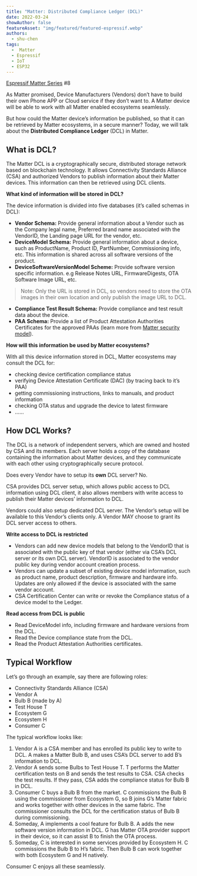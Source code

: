 ```yaml
---
title: "Matter: Distributed Compliance Ledger (DCL)"
date: 2022-03-24
showAuthor: false
featureAsset: "img/featured/featured-espressif.webp"
authors:
  - shu-chen
tags:
  -  Matter
  - Espressif
  - IoT
  - ESP32
---
```

[Espressif Matter Series](/blog/matter) #8

As Matter promised, Device Manufacturers (Vendors) don’t have to build their own Phone APP or Cloud service if they don’t want to. A Matter device will be able to work with all Matter enabled ecosystems seamlessly.

But how could the Matter device’s information be published, so that it can be retrieved by Matter ecosystems, in a secure manner? Today, we will talk about the __Distributed Compliance Ledger__  (DCL) in Matter.

## What is DCL?

The Matter DCL is a cryptographically secure, distributed storage network based on blockchain technology. It allows Connectivity Standards Alliance (CSA) and authorized Vendors to publish information about their Matter devices. This information can then be retrieved using DCL clients.

__What kind of information will be stored in DCL?__ 

The device information is divided into five databases (it’s called schemas in DCL):

- __Vendor Schema:__ Provide general information about a Vendor such as the Company legal name, Preferred brand name associated with the VendorID, the Landing page URL for the vendor, etc.
- __DeviceModel Schema:__ Provide general information about a device, such as ProductName, Product ID, PartNumber, Commissioning info, etc. This information is shared across all software versions of the product.
- __DeviceSoftwareVersionModel Scheme:__ Provide software version specific information. e.g Release Notes URL, FirmwareDigests, OTA Software Image URL, etc.

> Note: Only the URL is stored in DCL, so vendors need to store the OTA images in their own location and only publish the image URL to DCL.

- __Compliance Test Result Schema:__ Provide compliance and test result data about the device.
- __PAA Schema:__ Provide a list of Product Attestation Authorities Certificates for the approved PAAs (learn more from [Matter security model](/blog/matter-security-model)).

__How will this information be used by Matter ecosystems?__ 

With all this device information stored in DCL, Matter ecosystems may consult the DCL for:

- checking device certification compliance status
- verifying Device Attestation Certificate (DAC) (by tracing back to it’s PAA)
- getting commissioning instructions, links to manuals, and product information
- checking OTA status and upgrade the device to latest firmware
- ……

## How DCL Works?

The DCL is a network of independent servers, which are owned and hosted by CSA and its members. Each server holds a copy of the database containing the information about Matter devices, and they communicate with each other using cryptographically secure protocol.

Does every Vendor have to setup its __own__  DCL server? No.

CSA provides DCL server setup, which allows public access to DCL information using DCL client, it also allows members with write access to publish their Matter devices’ information to DCL.

Vendors could also setup dedicated DCL server. The Vendor’s setup will be available to this Vendor’s clients only. A Vendor MAY choose to grant its DCL server access to others.

__Write access to DCL is restricted__ 

- Vendors can add new device models that belong to the VendorID that is associated with the public key of that vendor (either via CSA’s DCL server or its own DCL server). VendorID is associated to the vendor public key during vendor account creation process.
- Vendors can update a subset of existing device model information, such as product name, product description, firmware and hardware info. Updates are only allowed if the device is associated with the same vendor account.
- CSA Certification Center can write or revoke the Compliance status of a device model to the Ledger.

__Read access from DCL is public__ 

- Read DeviceModel info, including firmware and hardware versions from the DCL.
- Read the Device compliance state from the DCL.
- Read the Product Attestation Authorities certificates.

## Typical Workflow

Let’s go through an example, say there are following roles:

- Connectivity Standards Alliance (CSA)
- Vendor A
- Bulb B (made by A)
- Test House T
- Ecosystem G
- Ecosystem H
- Consumer C

The typical workflow looks like:

1. Vendor A is a CSA member and has enrolled its public key to write to DCL. A makes a Matter Bulb B, and uses CSA’s DCL server to add B’s information to DCL.
2. Vendor A sends some Bulbs to Test House T. T performs the Matter certification tests on B and sends the test results to CSA. CSA checks the test results. If they pass, CSA adds the compliance status for Bulb B in DCL.
3. Consumer C buys a Bulb B from the market. C commissions the Bulb B using the commissioner from Ecosystem G, so B joins G’s Matter fabric and works together with other devices in the same fabric. The commissioner consults the DCL for the certification status of Bulb B during commissioning.
4. Someday, A implements a cool feature for Bulb B. A adds the new software version information in DCL. G has Matter OTA provider support in their device, so it can assist B to finish the OTA process.
5. Someday, C is interested in some services provided by Ecosystem H. C commissions the Bulb B to H’s fabric. Then Bulb B can work together with both Ecosystem G and H natively.

Consumer C enjoys all these seamlessly.
